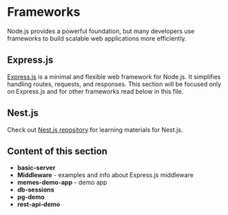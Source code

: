 # Frameworks

Node.js provides a powerful foundation, but many developers use frameworks to build scalable web applications more efficiently.

## Express.js

[Express.js](https://expressjs.com/) is a minimal and flexible web framework for Node.js. It simplifies handling routes, requests, and responses. This section will be focused only on Express.js and for other frameworks read below in this file.

## Nest.js

Check out [Nest.js repository](https://github.com/BZIvanov/Learning-NestJS) for learning materials for Nest.js.

## Content of this section

- **basic-server**
- **Middleware** - examples and info about Express.js middleware
- **memes-demo-app** - demo app
- **db-sessions**
- **pg-demo**
- **rest-api-demo**
